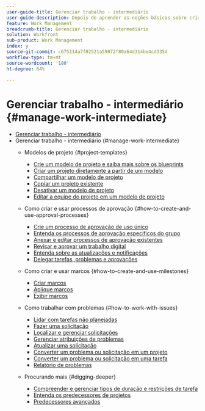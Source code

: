 ```yaml
---
user-guide-title: Gerenciar trabalho - intermediário
user-guide-description: Depois de aprender as noções básicas sobre criação, planejamento e gerenciamento de projetos, há mais algumas coisas que você deve saber para aproveitar ao máximo o Workfront.
feature: Work Management
breadcrumb-title: Gerenciar trabalho - intermediário
solution: Workfront
sub-product: Work Management
index: y
source-git-commit: c675114a7f82521a59072f80a64d314be4cd335d
workflow-type: tm+mt
source-wordcount: '180'
ht-degree: 64%

---
```



# Gerenciar trabalho - intermediário {#manage-work-intermediate}

+ [Gerenciar trabalho - intermediário](overview.md)
+ Gerenciar trabalho - intermediário {#manage-work-intermediate}
   + Modelos de projeto {#project-templates}
      + [Crie um modelo de projeto e saiba mais sobre os blueprints](create-a-project-template.md)
      + [Criar um projeto diretamente a partir de um modelo](create-a-project-directly-from-a-template.md)
      + [Compartilhar um modelo de projeto](share-a-project-template.md)
      + [Copiar um projeto existente](copy-an-existing-project.md)
      + [Desativar um modelo de projeto](deactivate-a-project-template.md)
      + [Editar a equipe do projeto em um modelo de projeto](edit-the-project-team-in-a-project-template.md)

   + Como criar e usar processos de aprovação {#how-to-create-and-use-approval-processes}
      + [Crie um processo de aprovação de uso único](create-a-single-use-approval-process.md)
      + [Entenda os processos de aprovação específicos do grupo](group-specific-approval-processes.md)
      + [Anexar e editar processos de aprovação existentes](attach-and-edit-existing-approval-processes.md)
      + [Revisar e aprovar um trabalho digital](review-and-approve-digital-work.md)
      + [Entenda sobre as atualizações e notificações](understand-updates-and-notifications.md)
      + [Delegar tarefas, problemas e aprovações](delegate-approvals.md)

   + Como criar e usar marcos {#how-to-create-and-use-milestones}
      + [Criar marcos](creating-milestones.md)
      + [Aplique marcos](apply-milestones.md)
      + [Exibir marcos](view-milestones.md)

   + Como trabalhar com problemas {#how-to-work-with-issues}
      + [Lidar com tarefas não planejadas](handle-unplanned-work.md)
      + [Fazer uma solicitação](make-a-request.md)
      + [Localizar e gerenciar solicitações](find-requests.md)
      + [Gerenciar atribuições de problemas](manage-issue-assignments.md)
      + [Atualizar uma solicitação](update-a-request.md)
      + [Converter um problema ou solicitação em um projeto](create-a-project-from-a-request.md)
      + [Converter um problema ou solicitação em uma tarefa](convert-issues-to-other-work-items.md)
      + [Relatório de problemas](report-on-issues.md)

   + Procurando mais {#digging-deeper}
      + [Compreender e gerenciar tipos de duração e restrições de tarefa](understand-and-manage-duration-types-and-task-constraints.md)
      + [Entenda os predecessores de projetos](understand-cross-project-predecessors.md)
      + [Predecessores avançados](advanced-predecessors.md)
